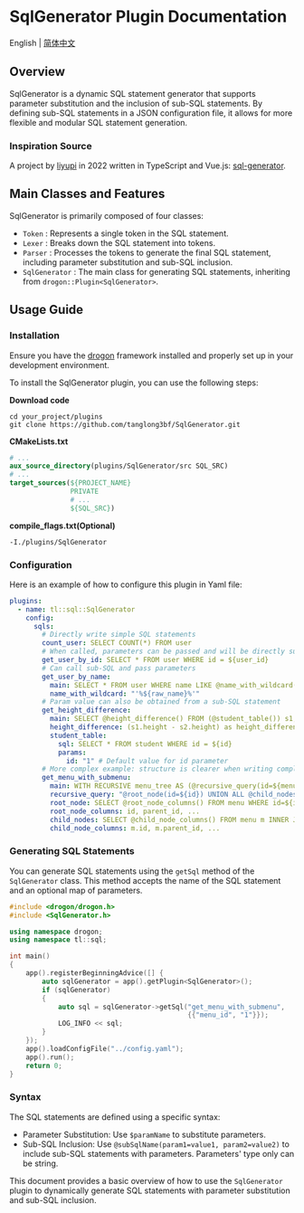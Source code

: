 # SqlGenerator Plugin Documentation

English | [简体中文](./README.zh-CN.md)

## Overview

SqlGenerator is a dynamic SQL statement generator that supports parameter substitution and the inclusion of sub-SQL statements. By defining sub-SQL statements in a JSON configuration file, it allows for more flexible and modular SQL statement generation.

### Inspiration Source

A project by [liyupi](https://github.com/liyupi) in 2022 written in TypeScript and Vue.js: [sql-generator](https://github.com/liyupi/sql-generator).

## Main Classes and Features

SqlGenerator is primarily composed of four classes:

- `Token` : Represents a single token in the SQL statement.
- `Lexer` : Breaks down the SQL statement into tokens.
- `Parser` : Processes the tokens to generate the final SQL statement, including parameter substitution and sub-SQL inclusion.
- `SqlGenerator` : The main class for generating SQL statements, inheriting from `drogon::Plugin<SqlGenerator>`.

## Usage Guide

### Installation

Ensure you have the [drogon](https://github.com/drogonframework/drogon) framework installed and properly set up in your development environment.

To install the SqlGenerator plugin, you can use the following steps:

**Download code**

```
cd your_project/plugins
git clone https://github.com/tanglong3bf/SqlGenerator.git
```

**CMakeLists.txt**

```cmake
# ...
aux_source_directory(plugins/SqlGenerator/src SQL_SRC)
# ...
target_sources(${PROJECT_NAME}
               PRIVATE
               # ...
               ${SQL_SRC})
```

**compile_flags.txt(Optional)**

```
-I./plugins/SqlGenerator
```

### Configuration

Here is an example of how to configure this plugin in Yaml file:

```yaml
plugins:
  - name: tl::sql::SqlGenerator
    config:
      sqls:
        # Directly write simple SQL statements
        count_user: SELECT COUNT(*) FROM user
        # When called, parameters can be passed and will be directly substituted
        get_user_by_id: SELECT * FROM user WHERE id = ${user_id}
        # Can call sub-SQL and pass parameters
        get_user_by_name:
          main: SELECT * FROM user WHERE name LIKE @name_with_wildcard(raw_name=${name})
          name_with_wildcard: "'%${raw_name}%'"
        # Param value can also be obtained from a sub-SQL statement
        get_height_difference:
          main: SELECT @height_difference() FROM (@student_table()) s1, (@student_table(id = "2")) s2 # param value must be string
          height_difference: (s1.height - s2.height) as height_difference
          student_table:
            sql: SELECT * FROM student WHERE id = ${id}
            params:
              id: "1" # Default value for id parameter
        # More complex example: structure is clearer when writing complex SQL
        get_menu_with_submenu:
          main: WITH RECURSIVE menu_tree AS (@recursive_query(id=${menu_id})) SELECT * FROM menu_tree
          recursive_query: "@root_node(id=${id}) UNION ALL @child_nodes()"
          root_node: SELECT @root_node_columns() FROM menu WHERE id=${id}
          root_node_columns: id, parent_id, ...
          child_nodes: SELECT @child_node_columns() FROM menu m INNER JOIN menu_tree mt ON m.parent_id = mt.id
          child_node_columns: m.id, m.parent_id, ...
```

### Generating SQL Statements

You can generate SQL statements using the `getSql` method of the `SqlGenerator` class. This method accepts the name of the SQL statement and an optional map of parameters.

```cpp
#include <drogon/drogon.h>
#include <SqlGenerator.h>

using namespace drogon;
using namespace tl::sql;

int main()
{
    app().registerBeginningAdvice([] {
        auto sqlGenerator = app().getPlugin<SqlGenerator>();
        if (sqlGenerator)
        {
            auto sql = sqlGenerator->getSql("get_menu_with_submenu",
                                            {{"menu_id", "1"}});
            LOG_INFO << sql;
        }
    });
    app().loadConfigFile("../config.yaml");
    app().run();
    return 0;
}
```

### Syntax

The SQL statements are defined using a specific syntax:

- Parameter Substitution: Use `$paramName` to substitute parameters.
- Sub-SQL Inclusion: Use `@subSqlName(param1=value1, param2=value2)` to include sub-SQL statements with parameters. Parameters' type only can be string.

This document provides a basic overview of how to use the `SqlGenerator` plugin to dynamically generate SQL statements with parameter substitution and sub-SQL inclusion.
